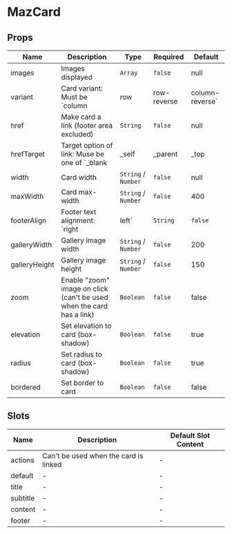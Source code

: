 # MazCard

## Props

<!-- @vuese:MazCard:props:start -->

| Name          | Description                                                                         | Type                | Required | Default |
| ------------- | ----------------------------------------------------------------------------------- | ------------------- | -------- | ------- |
| images        | Images displayed                                                                    | `Array`             | `false`  | null    |
| variant       | Card variant: Must be `column | row | row-reverse | column-reverse`                 | `String`            | `false`  | column  |
| href          | Make card a link (footer area excluded)                                             | `String`            | `false`  | null    |
| hrefTarget    | Target option of link: Muse be one of `_blank | _self | _parent | _top | framename` | `String`            | `false`  | \_self  |
| width         | Card width                                                                          | `String` / `Number` | `false`  | null    |
| maxWidth      | Card max-width                                                                      | `String` / `Number` | `false`  | 400     |
| footerAlign   | Footer text alignment: `right | left`                                               | `String`            | `false`  | right   |
| galleryWidth  | Gallery image width                                                                 | `String` / `Number` | `false`  | 200     |
| galleryHeight | Gallery image height                                                                | `String` / `Number` | `false`  | 150     |
| zoom          | Enable "zoom" image on click (can't be used when the card has a link)               | `Boolean`           | `false`  | false   |
| elevation     | Set elevation to card (box-shadow)                                                  | `Boolean`           | `false`  | true    |
| radius        | Set radius to card (box-shadow)                                                     | `Boolean`           | `false`  | true    |
| bordered      | Set border to card                                                                  | `Boolean`           | `false`  | false   |

<!-- @vuese:MazCard:props:end -->

## Slots

<!-- @vuese:MazCard:slots:start -->

| Name     | Description                           | Default Slot Content |
| -------- | ------------------------------------- | -------------------- |
| actions  | Can't be used when the card is linked | -                    |
| default  | -                                     | -                    |
| title    | -                                     | -                    |
| subtitle | -                                     | -                    |
| content  | -                                     | -                    |
| footer   | -                                     | -                    |

<!-- @vuese:MazCard:slots:end -->
